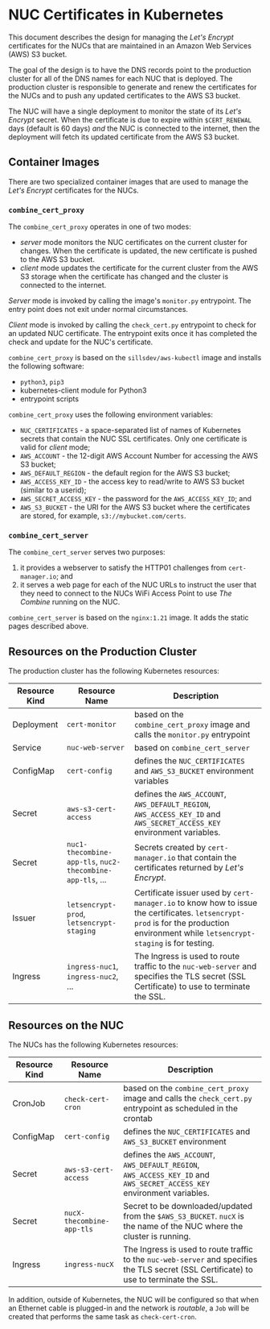 # NUC Certificates in Kubernetes

This document describes the design for managing the _Let's Encrypt_ certificates for the NUCs that are maintained in an
Amazon Web Services (AWS) S3 bucket.

The goal of the design is to have the DNS records point to the production cluster for all of the DNS names for each NUC
that is deployed. The production cluster is responsible to generate and renew the certificates for the NUCs and to push
any updated certificates to the AWS S3 bucket.

The NUC will have a single deployment to monitor the state of its _Let's Encrypt_ secret. When the certificate is due to
expire within `$CERT_RENEWAL` days (default is 60 days) _and_ the NUC is connected to the internet, then the deployment
will fetch its updated certificate from the AWS S3 bucket.

## Container Images

There are two specialized container images that are used to manage the _Let's Encrypt_ certificates for the NUCs.

### `combine_cert_proxy`

The `combine_cert_proxy` operates in one of two modes:

- _server_ mode monitors the NUC certificates on the current cluster for changes. When the certificate is updated, the
  new certificate is pushed to the AWS S3 bucket.
- _client_ mode updates the certificate for the current cluster from the AWS S3 storage when the certificate has changed
  and the cluster is connected to the internet.

_Server_ mode is invoked by calling the image's `monitor.py` entrypoint. The entry point does not exit under normal
circumstances.

_Client_ mode is invoked by calling the `check_cert.py` entrypoint to check for an updated NUC certificate. The
entrypoint exits once it has completed the check and update for the NUC's certificate.

`combine_cert_proxy` is based on the `sillsdev/aws-kubectl` image and installs the following software:

- `python3`, `pip3`
- kubernetes-client module for Python3
- entrypoint scripts

`combine_cert_proxy` uses the following environment variables:

- `NUC_CERTIFICATES` - a space-separated list of names of Kubernetes secrets that contain the NUC SSL certificates. Only
  one certificate is valid for _client_ mode;
- `AWS_ACCOUNT` - the 12-digit AWS Account Number for accessing the AWS S3 bucket;
- `AWS_DEFAULT_REGION` - the default region for the AWS S3 bucket;
- `AWS_ACCESS_KEY_ID` - the access key to read/write to AWS S3 bucket (similar to a userid);
- `AWS_SECRET_ACCESS_KEY` - the password for the `AWS_ACCESS_KEY_ID`; and
- `AWS_S3_BUCKET` - the URI for the AWS S3 bucket where the certificates are stored, for example,
  `s3://mybucket.com/certs`.

### `combine_cert_server`

The `combine_cert_server` serves two purposes:

1. it provides a webserver to satisfy the HTTP01 challenges from `cert-manager.io`; and
2. it serves a web page for each of the NUC URLs to instruct the user that they need to connect to the NUCs WiFi Access
   Point to use _The Combine_ running on the NUC.

`combine_cert_server` is based on the `nginx:1.21` image. It adds the static pages described above.

## Resources on the Production Cluster

The production cluster has the following Kubernetes resources:

| Resource Kind | Resource Name                                             | Description                                                                                                                                                                          |
| ------------- | --------------------------------------------------------- | ------------------------------------------------------------------------------------------------------------------------------------------------------------------------------------ |
| Deployment    | `cert-monitor`                                            | based on the `combine_cert_proxy` image and calls the `monitor.py` entrypoint                                                                                                        |
| Service       | `nuc-web-server`                                          | based on `combine_cert_server`                                                                                                                                                       |
| ConfigMap     | `cert-config`                                             | defines the `NUC_CERTIFICATES` and `AWS_S3_BUCKET` environment variables                                                                                                             |
| Secret        | `aws-s3-cert-access`                                      | defines the `AWS_ACCOUNT`, `AWS_DEFAULT_REGION`, `AWS_ACCESS_KEY_ID` and `AWS_SECRET_ACCESS_KEY` environment variables.                                                              |
| Secret        | `nuc1-thecombine-app-tls`, `nuc2-thecombine-app-tls`, ... | Secrets created by `cert-manager.io` that contain the certificates returned by _Let's Encrypt_.                                                                                      |
| Issuer        | `letsencrypt-prod`, `letsencrypt-staging`                 | Certificate issuer used by `cert-manager.io` to know how to issue the certificates. `letsencrypt-prod` is for the production environment while `letsencrypt-staging` is for testing. |
| Ingress       | `ingress-nuc1`, `ingress-nuc2`, ...                       | The Ingress is used to route traffic to the `nuc-web-server` and specifies the TLS secret (SSL Certificate) to use to terminate the SSL.                                             |

## Resources on the NUC

The NUCs has the following Kubernetes resources:

| Resource Kind | Resource Name             | Description                                                                                                                              |
| ------------- | ------------------------- | ---------------------------------------------------------------------------------------------------------------------------------------- |
| CronJob       | `check-cert-cron`         | based on the `combine_cert_proxy` image and calls the `check_cert.py` entrypoint as scheduled in the crontab                             |
| ConfigMap     | `cert-config`             | defines the `NUC_CERTIFICATES` and `AWS_S3_BUCKET` environment                                                                           |
| Secret        | `aws-s3-cert-access`      | defines the `AWS_ACCOUNT`, `AWS_DEFAULT_REGION`, `AWS_ACCESS_KEY_ID` and `AWS_SECRET_ACCESS_KEY` environment variables.                  |
| Secret        | `nucX-thecombine-app-tls` | Secret to be downloaded/updated from the `$AWS_S3_BUCKET`. `nucX` is the name of the NUC where the cluster is running.                   |
| Ingress       | `ingress-nucX`            | The Ingress is used to route traffic to the `nuc-web-server` and specifies the TLS secret (SSL Certificate) to use to terminate the SSL. |

In addition, outside of Kubernetes, the NUC will be configured so that when an Ethernet cable is plugged-in and the
network is _routable_, a `Job` will be created that performs the same task as `check-cert-cron`.
